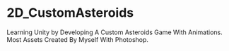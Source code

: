 # 2D_CustomAsteroids
Learning Unity by Developing A Custom Asteroids Game With Animations.
Most Assets Created By Myself With Photoshop.

